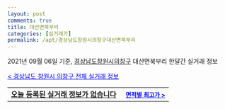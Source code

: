 ```yaml
---
layout: post
comments: true
title: 대산면북부리
categories: [실거래가]
permalink: /apt/경상남도창원시의창구대산면북부리
---
```


2021년 09월 06일 기준, <a href="/apt/경상남도창원시의창구">경상남도창원시의창구</a> 대산면북부리 한달간 실거래 정보

<a style="color: blue;" href="/apt/경상남도창원시의창구">< 경상남도 창원시 의창구 전체 실거래 정보</a>
<!---- start ---->
<table>
  <tr>
    <td colspan="4" style="font-weight: bold;"><a href="/apt/경상남도창원시의창구대산면북부리{name_without_space}">오늘 등록된 실거래 정보가 없습니다</a> &nbsp;&nbsp;&nbsp; <a style="color: blue; font-size: smaller;" href="/apt/경상남도창원시의창구대산면북부리{name_without_space}">면적별 최고가 ></a></td>
  </tr>
    
</table>
<!---- end ---->
    